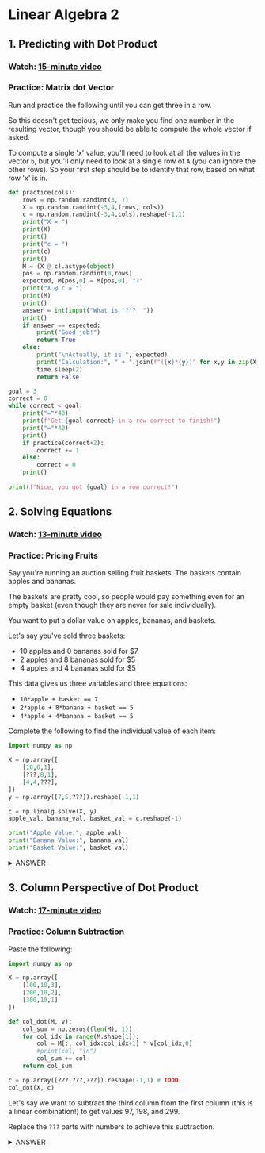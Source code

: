 # Linear Algebra 2

## 1. Predicting with Dot Product

### Watch: [15-minute video](https://youtu.be/mcoBwT5U-Wk)

### Practice: Matrix dot Vector

Run and practice the following until you can get three in a row.

So this doesn't get tedious, we only make you find one number in the
resulting vector, though you should be able to compute the whole
vector if asked.

To compute a single 'x' value, you'll need to look at all the values
in the vector `b`, but you'll only need to look at a single row of `A`
(you can ignore the other rows).  So your first step should be to
identify that row, based on what row 'x' is in.

```python
def practice(cols):
    rows = np.random.randint(3, 7)
    X = np.random.randint(-3,4,(rows, cols))
    c = np.random.randint(-3,4,cols).reshape(-1,1)
    print("X = ")
    print(X)
    print()
    print("c = ")
    print(c)
    print()
    M = (X @ c).astype(object)
    pos = np.random.randint(0,rows)
    expected, M[pos,0] = M[pos,0], "?"
    print("X @ c = ")
    print(M)    
    print()
    answer = int(input("What is '?'?  "))
    print()
    if answer == expected:
        print("Good job!")
        return True
    else:
        print("\nActually, it is ", expected)
        print("Calculation:", " + ".join(f"({x}*{y})" for x,y in zip(X[pos].reshape(-1), c.reshape(-1))))
        time.sleep(2)
        return False

goal = 3
correct = 0
while correct < goal:
    print("="*40)
    print(f"Get {goal-correct} in a row correct to finish!")
    print("="*40)
    print()
    if practice(correct+2):
        correct += 1
    else:
        correct = 0
    print()
        
print(f"Nice, you got {goal} in a row correct!")
```

## 2. Solving Equations

### Watch: [13-minute video](https://youtu.be/3z3ZzCY2RpA)

### Practice: Pricing Fruits

Say you're running an auction selling fruit baskets.  The baskets
contain apples and bananas.

The baskets are pretty cool, so people would pay something even for an
empty basket (even though they are never for sale individually).

You want to put a dollar value on apples, bananas, and baskets.

Let's say you've sold three baskets:

* 10 apples and 0 bananas sold for $7
* 2 apples and 8 bananas sold for $5
* 4 apples and 4 bananas sold for $5

This data gives us three variables and three equations:

* `10*apple + basket == 7`
* `2*apple + 8*banana + basket == 5`
* `4*apple + 4*banana + basket == 5`

Complete the following to find the individual value of each item:

```python
import numpy as np

X = np.array([
    [10,0,1],
    [???,8,1],
    [4,4,???],
])
y = np.array([7,5,???]).reshape(-1,1)

c = np.linalg.solve(X, y)
apple_val, banana_val, basket_val = c.reshape(-1)

print("Apple Value:", apple_val)
print("Banana Value:", banana_val)
print("Basket Value:", basket_val)
```

<details>
    <summary>ANSWER</summary>
    Apples are worth $0.50; bananas, $0.25; baskets, $2
</details>

## 3. Column Perspective of Dot Product

### Watch: [17-minute video](https://youtu.be/YsAxY90Jd3c)

### Practice: Column Subtraction

Paste the following:

```python
import numpy as np

X = np.array([
    [100,10,3],
    [200,10,2],
    [300,10,1]
])

def col_dot(M, v):
    col_sum = np.zeros((len(M), 1))
    for col_idx in range(M.shape[1]):
        col = M[:, col_idx:col_idx+1] * v[col_idx,0]
        #print(col, "\n")
        col_sum += col
    return col_sum

c = np.array([???,???,???]).reshape(-1,1) # TODO
col_dot(X, c)
```

Let's say we want to subtract the third column from the first column
(this is a linear combination!) to get values 97, 198, and 299.

Replace the `???` parts with numbers to achieve this subtraction.

<details>
    <summary>ANSWER</summary>
    <code>c = np.array([1,0,-1]).reshape(-1,1)</code>
</details>
